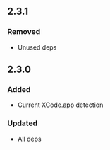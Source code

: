 ## 2.3.1

### Removed

- Unused deps

## 2.3.0

### Added

- Current XCode.app detection

### Updated

- All deps
